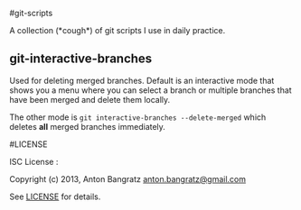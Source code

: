 #git-scripts

A collection (\*cough\*) of git scripts I use in daily practice.

## git-interactive-branches

Used for deleting merged branches. Default is an interactive mode that shows you a menu where you can select a branch or
multiple branches that have been merged and delete them locally.

The other mode is `git interactive-branches --delete-merged` which deletes **all** merged branches immediately.

#LICENSE

ISC License :

Copyright (c) 2013, Anton Bangratz <anton.bangratz@gmail.com>

See [LICENSE](LICENSE) for details.

